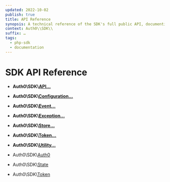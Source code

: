 ```yaml
---
updated: 2022-10-02
publish: true
title: API Reference
synopsis: A technical reference of the SDK's full public API, documenting all public methods and offering example usage.
context: Auth0\\SDK\\
suffix: …
tags:
  - php-sdk
  - documentation
---
```

# SDK API Reference

- **Auth0\\SDK\\[API…](API)**
- **Auth0\\SDK\\[Configuration…](Configuration)**
- **Auth0\\SDK\\[Event…](Event)**
- **Auth0\\SDK\\[Exception…](Exception)**
- **Auth0\\SDK\\[Store…](Store)**
- **Auth0\\SDK\\[Token…](Token)**
- **Auth0\\SDK\\[Utility…](Utility)**

- Auth0\\SDK\\[Auth0](Auth0.md)
- Auth0\\SDK\\[State](State.md)
- Auth0\\SDK\\[Token](Token.md)

